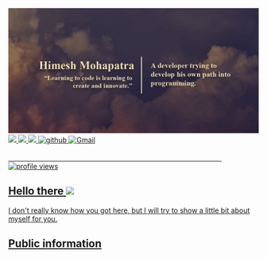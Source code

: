 <!--
**himeshx/himeshx** is a ✨ _special_ ✨ repository because its `README.md` (this file) appears on your GitHub profile.

Here are some ideas to get you started:

- 🔭 I’m currently working on ...
- 🌱 I’m currently learning ...
- 👯 I’m looking to collaborate on ...
- 🤔 I’m looking for help with ...
- 💬 Ask me about ...
- 📫 How to reach me: ...
- 😄 Pronouns: ...
- ⚡ Fun fact: ...
-->
<!--banner -->
<img src="https://github.com/himeshx/himeshx/blob/main/assets/himesh.png">

<div>
     <a target='_blank' href="https://www.linkedin.com/in/himesh-mohapatra-386aa8224/">
        <img src="https://img.shields.io/badge/LinkedIn-0077B5?style=for-the-badge&logo=linkedin&logoColor=white">
    </a>
    <a target='_blank' href="https://www.instagram.com/tfhimesh/">
        <img src="https://img.shields.io/badge/Instagram-E4405F?style=for-the-badge&logo=instagram&logoColor=white">
    </a>
    <a target='_blank' href="https://dev.to/himesh">
        <img src="https://img.shields.io/badge/dev.to-0A0A0A?style=for-the-badge&logo=dev.to&logoColor=white">
     </a>
     <a href="https://github.com/himeshx" target="_blank">
    <img src=https://img.shields.io/badge/github-%2324292e.svg?&style=for-the-badge&logo=github&logoColor=white alt=github style="margin-bottom: 5px;"/>
    </a>
     <a href="mailto:himeshmahapatra@gmail.com">
    <img alt="Gmail" src="https://img.shields.io/badge/Gmail-D14836?style=for-the-badge&logo=gmail&logoColor=white" />
</p>
     &nbsp;&nbsp;&nbsp;&nbsp;&nbsp;&nbsp;&nbsp;&nbsp;&nbsp;&nbsp;&nbsp;&nbsp;&nbsp;&nbsp;&nbsp;&nbsp;&nbsp;&nbsp;&nbsp;&nbsp;&nbsp;&nbsp;&nbsp;&nbsp;&nbsp;&nbsp;&nbsp;&nbsp;&nbsp;&nbsp;&nbsp;&nbsp;&nbsp;&nbsp;&nbsp;&nbsp;&nbsp;&nbsp;&nbsp;&nbsp;&nbsp;&nbsp;&nbsp;&nbsp;&nbsp;&nbsp;&nbsp;&nbsp;&nbsp;&nbsp;&nbsp;&nbsp;&nbsp;&nbsp;&nbsp;&nbsp;&nbsp;&nbsp;&nbsp;&nbsp;&nbsp;&nbsp;&nbsp;&nbsp;&nbsp;&nbsp;&nbsp;&nbsp;&nbsp;&nbsp;&nbsp;&nbsp;&nbsp;&nbsp;&nbsp;&nbsp;&nbsp;&nbsp;&nbsp;&nbsp;&nbsp;&nbsp;&nbsp;&nbsp;&nbsp;&nbsp;&nbsp;&nbsp;&nbsp;&nbsp;&nbsp;&nbsp;&nbsp;&nbsp;&nbsp;&nbsp;&nbsp;&nbsp;&nbsp;&nbsp;&nbsp;&nbsp;&nbsp;&nbsp;&nbsp;&nbsp;&nbsp;&nbsp;&nbsp;
    <img alt = "profile views" src="https://komarev.com/ghpvc/?username=himexhx&color=brightgreen">
</div>


## Hello there <img src="https://github.com/TheDudeThatCode/TheDudeThatCode/blob/master/Assets/Hi.gif" width="29px">

I don't really know how you got here, but I will try to show a little bit about myself for you.

## Public information
